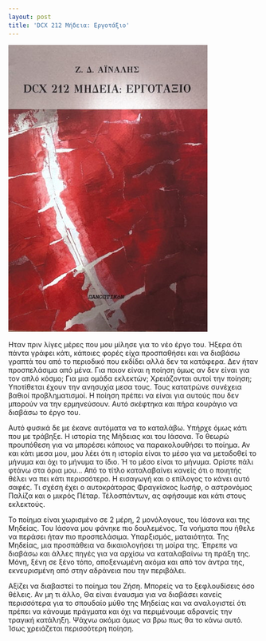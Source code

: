 ```yaml
---
layout: post
title: 'DCX 212 Μήδεια: Εργοτάξιο'
---
```


![Εξώφυλλο DCX 212 ΜΗΔΕΙΑ: ΕΡΓΟΤΑΞΙΟ, ΠΑΝΟΠΤΙΚόΝ](/assets/medea.jpg#center)

Ηταν πριν λίγες μέρες που μου μίλησε για το νέο έργο του. Ήξερα ότι πάντα γράφει κάτι, κάποιες φορές είχα προσπαθήσει και να διαβάσω γραπτά του από το περιοδικό που εκδίδει αλλά δεν τα κατάφερα. Δεν ήταν προσπελάσιμα από μένα. Για ποιον είναι η ποίηση όμως αν δεν είναι για τον απλό κόσμο; Για μια ομάδα εκλεκτών; Χρειάζονται αυτοί την ποίηση; Υποτίθεται έχουν την ανησυχία μεσα τους. Τους κατατρώνε συνέχεια βαθιοί προβληματισμοί. Η ποίηση πρέπει να είναι για αυτούς που δεν μπορούν να την ερμηνεύσουν. Αυτό σκέφτηκα και πήρα κουράγιο να διαβάσω το έργο του.

Αυτό φυσικά δε με έκανε αυτόματα να το καταλάβω. Υπήρχε όμως κάτι που με τράβηξε. Η ιστορία της Μήδειας και του Ιάσονα. Το θεωρώ προυπόθεση για να μπορέσει κάποιος να παρακολουθήσει το ποίημα. Αν και κάτι μεσα μου, μου λέει ότι η ιστορία είναι το μέσο για να μεταδοθεί το μήνυμα και όχι το μήνυμα το ίδιο. Ή το μέσο είναι το μήνυμα. Ορίστε πάλι φτάνω στα όρια μου... Από το τίτλο καταλαβαίνει κανείς ότι ο ποιητής θέλει να πει κάτι περισσότερο. Η εισαγωγή και ο επίλογος το κάνει αυτό σαφές. Τι σχέση έχει ο αυτοκράτορας Φραγκίσκος Ιωσήφ, ο αστρονόμος Παλίζα και ο μικρός Πέταρ. Τέλοσπάντων, ας αφήσουμε και κάτι στους εκλεκτούς.

Το ποίημα είναι χωρισμένο σε 2 μέρη, 2 μονόλογους, του Ιάσoνα και της Μηδείας. Του Ιάσονα μου φάνηκε πιο δουλεμένος. Τα νοήματα που ήθελε να περάσει ήταν πιο προσπελάσιμα. Υπαρξισμός, ματαιότητα. Της Μηδείας, μια προσπάθεια να δικαιολογήσει τη μοίρα της. Έπρεπε να διαβάσω και άλλες πηγές για να αρχίσω να καταλαβαίνω τη πράξη της. Μόνη, ξένη σε ξένο τόπο, αποξενωμένη ακόμα και από τον άντρα της, εκνευρισμένη από στην αδράνεια που την περιβάλει.

Αξίζει να διαβαστεί το ποίημα του Ζήση. Μπορείς να το ξεφλουδίσεις όσο θέλεις. Αν μη τι άλλο, Θα είναι έναυσμα για να διαβάσει κανείς περισσότερα για το σπουδαίο μύθο της Μηδείας και να αναλογιστεί  ότι πρέπει να κάνουμε πράγματα και όχι να περιμένουμε αδρανείς την τραγική κατάληξη. Ψάχνω ακόμα όμως να βρω πως θα το κάνω αυτό. Ίσως χρειάζεται περισσότερη ποίηση.
